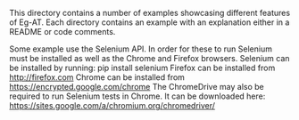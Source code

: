 This directory contains a number of examples showcasing different features of Eg-AT. Each directory contains an example with an explanation either in a README or code comments.

Some example use the Selenium API. In order for these to run Selenium must be installed as well as the Chrome and Firefox browsers.
Selenium can be installed by running:
pip install selenium
Firefox can be installed from http://firefox.com
Chrome can be installed from https://encrypted.google.com/chrome
The ChromeDrive may also be required to run Selenium tests in Chrome. It can be downloaded here: https://sites.google.com/a/chromium.org/chromedriver/